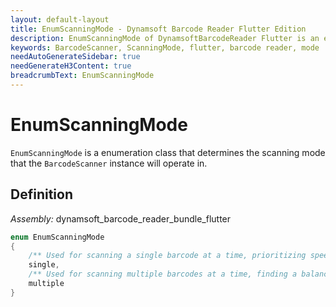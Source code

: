 ```yaml
---
layout: default-layout
title: EnumScanningMode - Dynamsoft Barcode Reader Flutter Edition
description: EnumScanningMode of DynamsoftBarcodeReader Flutter is an enumeration class that defines the scanning mode.
keywords: BarcodeScanner, ScanningMode, flutter, barcode reader, mode
needAutoGenerateSidebar: true
needGenerateH3Content: true
breadcrumbText: EnumScanningMode
---
```


# EnumScanningMode

`EnumScanningMode` is a enumeration class that determines the scanning mode that the `BarcodeScanner` instance will operate in.

## Definition

*Assembly:* dynamsoft_barcode_reader_bundle_flutter

```dart
enum EnumScanningMode 
{
    /** Used for scanning a single barcode at a time, prioritizing speed over read rate **/
    single,
    /** Used for scanning multiple barcodes at a time, finding a balance between speed and read rate **/
    multiple
}
```
